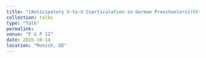 ```yaml
---
title: "[Anticipatory V-to-V Coarticulation in German Preschoolers](https://www.researchgate.net/publication/309416401_Anticipatory_V-to-V_Coarticulation_in_German_Preschoolers)"
collection: talks
type: "Talk"
permalink: 
venue: "P & P 12"
date: 2016-10-14
location: "Munich, DE"
---
```

